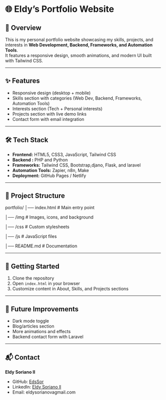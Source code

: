 # 🌐 Eldy’s Portfolio Website  

## 📌 Overview  
This is my personal portfolio website showcasing my skills, projects, and interests in **Web Development, Backend, Frameworks, and Automation Tools**.  
It features a responsive design, smooth animations, and modern UI built with Tailwind CSS.  

---

## ✨ Features  
- Responsive design (desktop + mobile)  
- Skills section with categories (Web Dev, Backend, Frameworks, Automation Tools)  
- Interests section (Tech + Personal interests)  
- Projects section with live demo links  
- Contact form with email integration  

---

## 🛠️ Tech Stack  
- **Frontend:** HTML5, CSS3, JavaScript, Tailwind CSS  
- **Backend :** PHP and Python
- **Frameworks:** Tailwind CSS, Bootstrap,djano, Flask, and laravel
- **Automation Tools:** Zapier, n8n, Make  
- **Deployment:** GitHub Pages / Netlify  

---

## 📂 Project Structure  
portfolio/
│── index.html # Main entry point

│── /img # Images, icons, and background

│── /css # Custom stylesheets

│── /js # JavaScript files

│── README.md # Documentation


---

## 🚀 Getting Started  
1. Clone the repository  
2. Open `index.html` in your browser  
3. Customize content in About, Skills, and Projects sections  

---

## 🔮 Future Improvements  
- Dark mode toggle  
- Blog/articles section  
- More animations and effects  
- Backend contact form with Laravel  

---

## 📬 Contact  
**Eldy Soriano II**  
- GitHub: [EdsSor](https://github.com/EdsSor)  
- LinkedIn: [Eldy Soriano ll](https://www.linkedin.com/in/eldysorianoll/)
- Email: eldysorianovagmail.com  

